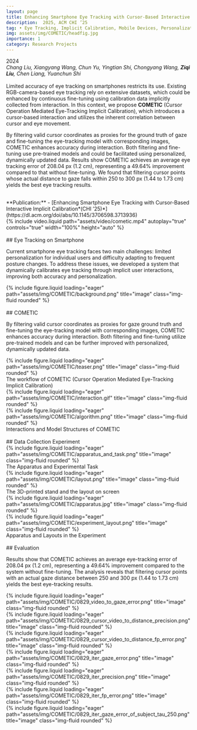 ```yaml
---
layout: page
title: Enhancing Smartphone Eye Tracking with Cursor-Based Interactive Implicit Calibration
description:  2025, ACM CHI ’25 
tag: • Eye Tracking, Implicit Calibration, Mobile Devices, Personalization
img: assets/img/COMETIC/headfig.jpg
importance: 1
category: Research Projects
---
```


2024  
*Chang Liu, Xiangyang Wang, Chun Yu, Yingtian Shi, Chongyang Wang, **Ziqi Liu**, Chen Liang, Yuanchun Shi*  
<br>
Limited accuracy of eye tracking on smartphones restricts its use. Existing RGB-camera-based eye tracking rely on extensive datasets, which could be enhanced by continuous fine-tuning using calibration data implicitly collected from interaction. In this context, we propose **COMETIC** (Cursor Operation Mediated Eye-Tracking Implicit Calibration), which introduces a cursor-based interaction and utilizes the inherent correlation between cursor and eye movement. 

By filtering valid cursor coordinates as proxies for the ground truth of gaze and fine-tuning the eye-tracking model with corresponding images, COMETIC enhances accuracy during interaction. Both filtering and fine-tuning use pre-trained models and could be facilitated using personalized, dynamically updated data. Results show COMETIC achieves an average eye tracking error of 208.04 px (1.2 cm), representing a 49.64% improvement compared to that without fine-tuning. We found that filtering cursor points whose actual distance to gaze falls within 250 to 300 px (1.44 to 1.73 cm) yields the best eye tracking results.

<br>
**Publication:**  
- [Enhancing Smartphone Eye Tracking with Cursor-Based Interactive Implicit Calibration*(CHI ’25)*](https://dl.acm.org/doi/abs/10.1145/3706598.3713936)  

<br>

<div class="row">
    <div class="col-sm mt-3 mt-md-0">
        {% include video.liquid path="assets/video/cometic.mp4" autoplay="true" controls="true" width="100%" height="auto" %}
    </div>
</div>

<br>
## Eye Tracking on Smartphone 

Current smartphone eye tracking faces two main challenges: limited personalization for individual users and difficulty adapting to frequent posture changes. To address these issues, we developed a system that dynamically calibrates eye tracking through implicit user interactions, improving both accuracy and personalization.

<div class="row">
    <div class="col-sm mt-3 mt-md-0">
        {% include figure.liquid loading="eager" path="assets/img/COMETIC/background.png" title="image" class="img-fluid rounded" %}
    </div>
</div>

<br>
## COMETIC  

By filtering valid cursor coordinates as proxies for gaze ground truth and fine-tuning the eye-tracking model with corresponding images, COMETIC enhances accuracy during interaction. Both filtering and fine-tuning utilize pre-trained models and can be further improved with personalized, dynamically updated data.

<div class="row">
    <div class="col-sm mt-3 mt-md-0">
        {% include figure.liquid loading="eager" path="assets/img/COMETIC/teaser.png" title="image" class="img-fluid rounded" %}
    </div>
</div>
<div class="caption">
    The workflow of COMETIC (Cursor Operation Mediated Eye-Tracking Implicit Calibration)
</div>
<div class="row">
    <div class="col-sm-4 mt-3 mt-md-0">
        {% include figure.liquid loading="eager" path="assets/img/COMETIC/interaction.gif" title="image" class="img-fluid rounded" %}
    </div>
    <div class="col-sm-8 mt-3 mt-md-0">
        {% include figure.liquid loading="eager" path="assets/img/COMETIC/algorithm.png" title="image" class="img-fluid rounded" %}
    </div>
</div>
<div class="caption">
    Interactions and Model Structures of COMETIC
</div>


<br>
## Data Collection Experiment  

<div class="row">
    <div class="col-sm mt-3 mt-md-0">
        {% include figure.liquid loading="eager" path="assets/img/COMETIC/apparatus_and_task.png" title="image" class="img-fluid rounded" %}
    </div>
</div>
<div class="caption">
    The Apparatus and Experimental Task
</div>
<div class="row">
    <div class="col-sm mt-3 mt-md-0">
        {% include figure.liquid loading="eager" path="assets/img/COMETIC/layout.png" title="image" class="img-fluid rounded" %}
    </div>
</div>
<div class="caption">
    The 3D-printed stand and the layout on screen
</div>
<div class="row">
    <div class="col-sm-4 mt-3 mt-md-0">
        {% include figure.liquid loading="eager" path="assets/img/COMETIC/apparatus.jpg" title="image" class="img-fluid rounded" %}
    </div>
    <div class="col-sm-8 mt-3 mt-md-0">
        {% include figure.liquid loading="eager" path="assets/img/COMETIC/experiment_layout.png" title="image" class="img-fluid rounded" %}
    </div>
</div>
<div class="caption">
    Apparatus and Layouts in the Experiment
</div>


<br>
## Evaluation  

Results show that COMETIC achieves an average eye-tracking error of 208.04 px (1.2 cm), representing a 49.64% improvement compared to the system without fine-tuning. The analysis reveals that filtering cursor points with an actual gaze distance between 250 and 300 px (1.44 to 1.73 cm) yields the best eye-tracking results.

<div class="row">
    <div class="col-sm mt-3 mt-md-0">
        {% include figure.liquid loading="eager" path="assets/img/COMETIC/0829_video_to_gaze_error.png" title="image" class="img-fluid rounded" %}
    </div>
    <div class="col-sm mt-3 mt-md-0">
        {% include figure.liquid loading="eager" path="assets/img/COMETIC/0829_cursor_video_to_distance_precision.png" title="image" class="img-fluid rounded" %}
    </div>
    <div class="col-sm mt-3 mt-md-0">
        {% include figure.liquid loading="eager" path="assets/img/COMETIC/0829_cursor_video_to_distance_fp_error.png" title="image" class="img-fluid rounded" %}
    </div>
</div>
<div class="row">
    <div class="col-sm mt-3 mt-md-0">
        {% include figure.liquid loading="eager" path="assets/img/COMETIC/0829_iter_gaze_error.png" title="image" class="img-fluid rounded" %}
    </div>
    <div class="col-sm mt-3 mt-md-0">
        {% include figure.liquid loading="eager" path="assets/img/COMETIC/0829_iter_precision.png" title="image" class="img-fluid rounded" %}
    </div>
    <div class="col-sm mt-3 mt-md-0">
        {% include figure.liquid loading="eager" path="assets/img/COMETIC/0829_iter_fp_error.png" title="image" class="img-fluid rounded" %}
    </div>
    <div class="col-sm mt-3 mt-md-0">
        {% include figure.liquid loading="eager" path="assets/img/COMETIC/0829_iter_gaze_error_of_subject_tau_250.png" title="image" class="img-fluid rounded" %}
    </div>
</div>
